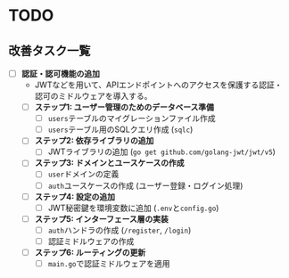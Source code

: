 # TODO

## 改善タスク一覧

- [ ] **認証・認可機能の追加**
  - JWTなどを用いて、APIエンドポイントへのアクセスを保護する認証・認可のミドルウェアを導入する。
  - [ ] **ステップ1: ユーザー管理のためのデータベース準備**
    - [ ] `users`テーブルのマイグレーションファイル作成
    - [ ] `users`テーブル用のSQLクエリ作成 (`sqlc`)
  - [ ] **ステップ2: 依存ライブラリの追加**
    - [ ] JWTライブラリの追加 (`go get github.com/golang-jwt/jwt/v5`)
  - [ ] **ステップ3: ドメインとユースケースの作成**
    - [ ] `user`ドメインの定義
    - [ ] `auth`ユースケースの作成 (ユーザー登録・ログイン処理)
  - [ ] **ステップ4: 設定の追加**
    - [ ] JWT秘密鍵を環境変数に追加 (`.env`と`config.go`)
  - [ ] **ステップ5: インターフェース層の実装**
    - [ ] `auth`ハンドラの作成 (`/register`, `/login`)
    - [ ] 認証ミドルウェアの作成
  - [ ] **ステップ6: ルーティングの更新**
    - [ ] `main.go`で認証ミドルウェアを適用
